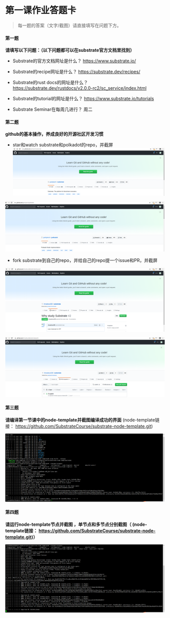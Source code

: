 # 第一课作业答题卡

> 每一题的答案（文字/截图）请直接填写在问题下方。

#### 第一题

**请填写以下问题：（以下问题都可以在substrate官方文档里找到）**

- Substrate的官方文档网址是什么？
https://www.substrate.io/
  

- Substrate的recipe网址是什么？
https://substrate.dev/recipes/
  

- Substrate的rust docs的网址是什么？
https://substrate.dev/rustdocs/v2.0.0-rc2/sc_service/index.html
  

- Substrate的tutorial的网址是什么？
https://www.substrate.io/tutorials
  

- Substrate Seminar在每周几进行？
周二




#### 第二题

**github的基本操作，养成良好的开源社区开发习惯**

- star和watch substrate和polkadot的repo，并截屏
![Image text](https://github.com/AmadeusGB/team6/blob/lesson-1/lesson1/p1.png)

![Image text](https://github.com/AmadeusGB/team6/blob/lesson-1/lesson1/p2.png)
  

- fork substrate到自己的repo，并给自己的repo提一个issue和PR，并截屏

![Image text](https://github.com/AmadeusGB/team6/blob/lesson-1/lesson1/p3.png)

![Image text](https://github.com/AmadeusGB/team6/blob/lesson-1/lesson1/p4.png)



#### 第三题

**请编译第一节课中的node-template并截图编译成功的界面** (node-template链接： https://github.com/SubstrateCourse/substrate-node-template.git)

![Image text](https://github.com/AmadeusGB/team6/blob/lesson-1/lesson1/p5.png)

#### 第四题

**请运行node-template节点并截图 ，单节点和多节点分别截图（ (node-template链接： https://github.com/SubstrateCourse/substrate-node-template.git)）**

![Image text](https://github.com/AmadeusGB/team6/blob/lesson-1/lesson1/p6.png)

